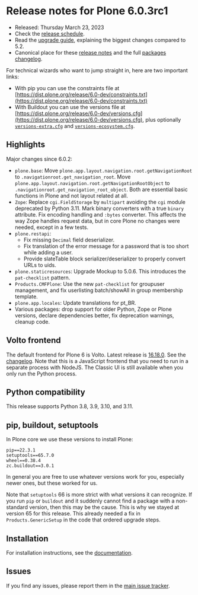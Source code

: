 # Release notes for Plone 6.0.3rc1

* Released: Thursday March 23, 2023
* Check the [release schedule](https://plone.org/download/release-schedule).
* Read the [upgrade guide](https://6.docs.plone.org/upgrade/index.html), explaining the biggest changes compared to 5.2.
* Canonical place for these [release notes](https://dist.plone.org/release/6.0-dev/RELEASE-NOTES.md) and the full [packages changelog](https://dist.plone.org/release/6.0-dev/changelog.txt).

For technical wizards who want to jump straight in, here are two important links:

* With pip you can use the constraints file at [https://dist.plone.org/release/6.0-dev/constraints.txt](https://dist.plone.org/release/6.0-dev/constraints.txt)
* With Buildout you can use the versions file at [https://dist.plone.org/release/6.0-dev/versions.cfg](https://dist.plone.org/release/6.0-dev/versions.cfg), plus optionally [`versions-extra.cfg`](https://dist.plone.org/release/6.0-dev/versions-extra.cfg) and [`versions-ecosystem.cfg`](https://dist.plone.org/release/6.0-dev/versions-ecosystem.cfg).


## Highlights

Major changes since 6.0.2:

* `plone.base`: Move `plone.app.layout.navigation.root.getNavigationRoot` to `.navigationroot.get_navigation_root`.
  Move `plone.app.layout.navigation.root.getNavigationRootObject` to `.navigationroot.get_navigation_root_object`.
  Both are essential basic functions in Plone and not layout related at all.
* `Zope`: Replace `cgi.FieldStorage` by `multipart` avoiding the `cgi` module deprecated by Python 3.11.
  Mark binary converters with a true ``binary`` attribute.
  Fix encoding handling and ``:bytes`` converter.
  This affects the way Zope handles request data, but in core Plone no changes were needed, except in a few tests.
* `plone.restapi`:
  * Fix missing `Decimal` field deserializer.
  * Fix translation of the error message for a password that is too short while adding a user.
  * Provide slateTable block serializer/deserializer to properly convert URLs to uids.
* `plone.staticresources`: Upgrade Mockup to 5.0.6.  This introduces the `pat-checklist` pattern.
* `Products.CMFPlone`: Use the new ``pat-checklist`` for groupuser management, and fix userlisting batch/showAll in group membership template.
* `plone.app.locales`: Update translations for pt_BR.
* Various packages: drop support for older Python, Zope or Plone versions, declare dependencies better, fix deprecation warnings, cleanup code.


## Volto frontend

The default frontend for Plone 6 is Volto. Latest release is [16.18.0](https://www.npmjs.com/package/@plone/volto/v/16.18.0).  See the [changelog](https://github.com/plone/volto/blob/16.18.0/CHANGELOG.md).
Note that this is a JavaScript frontend that you need to run in a separate process with NodeJS.
The Classic UI is still available when you only run the Python process.


## Python compatibility

This release supports Python 3.8, 3.9, 3.10, and 3.11.


## pip, buildout, setuptools

In Plone core we use these versions to install Plone:

```
pip==22.3.1
setuptools==65.7.0
wheel==0.38.4
zc.buildout==3.0.1
```

In general you are free to use whatever versions work for you, especially newer ones, but these worked for us.

Note that `setuptools` 66 is more strict with what versions it can recognize.  If you run `pip` or `buildout` and it suddenly cannot find a package with a non-standard version, then this may be the cause.  This is why we stayed at version 65 for this release.
This already needed a fix in `Products.GenericSetup` in the code that ordered upgrade steps.


## Installation

For installation instructions, see the [documentation](https://6.docs.plone.org/install/index.html).


## Issues

If you find any issues, please report them in the [main issue tracker](https://github.com/plone/Products.CMFPlone/issues).
